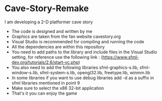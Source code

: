# Cave-Story-Remake
I am developing a 2-D platformer cave story 
* The code is designed and written by me
* Graphics are taken from the fan website cavestory.org
* Visual Studio is recommended for compiling and running the code
* All the dependencies are within this repository 
* You need to add paths to the library and include files in the Visual Studio setting, for reference use the following link : (https://www.sfml-dev.org/tutorials/2.6/start-vc.php)
* You also need to add the following libraries sfml-graphics-s.lib, sfml-window-s.lib, sfml-system-s.lib, opengl32.lib, freetype.lib, winmm.lib
* In some libraries if you want to use debug libraries add -d as a suffix in sfml libraries mentioned in point 9
* Make sure to select the x86 32-bit application
* That's it you can enjoy the game
